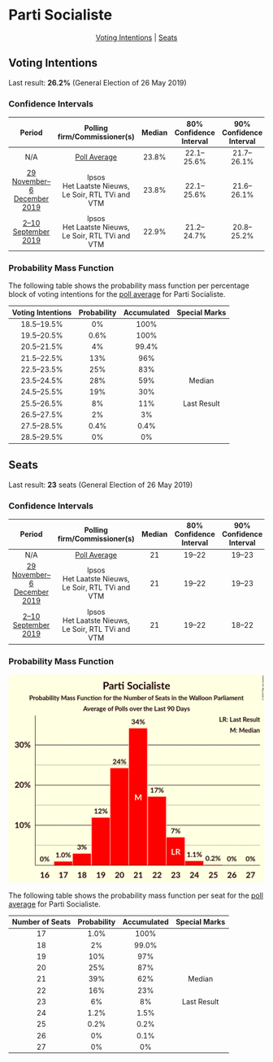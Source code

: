 # Parti Socialiste

<p align="center"><a href="#voting-intentions">Voting Intentions</a> | <a href="#seats">Seats</a></p>

## Voting Intentions

Last result: **26.2%** (General Election of 26 May 2019)

### Confidence Intervals

| Period     | Polling firm/Commissioner(s) | Median | 80% Confidence Interval | 90% Confidence Interval | 95% Confidence Interval | 99% Confidence Interval |
|:----------:|:----------------:|:-----------:|:-----------------------:|:-----------------------:|:-----------------------:|:-----------------------:|
| N/A | [Poll Average](average.html) | 23.8% | 22.1–25.6% | 21.7–26.1% | 21.3–26.6% | 20.5–27.4% |
| [29 November–6 December 2019](2019-12-06-Ipsos.html) | Ipsos <br> Het Laatste Nieuws, Le Soir, RTL TVi and VTM | 23.8% | 22.1–25.6% | 21.6–26.1% | 21.2–26.6% | 20.5–27.5% |
| [2–10 September 2019](2019-09-10-Ipsos.html) | Ipsos <br> Het Laatste Nieuws, Le Soir, RTL TVi and VTM | 22.9% | 21.2–24.7% | 20.8–25.2% | 20.4–25.6% | 19.6–26.5% |

### Probability Mass Function

The following table shows the probability mass function per percentage block of voting intentions for the [poll average](average.html) for Parti Socialiste.

| Voting Intentions | Probability | Accumulated | Special Marks |
|:-----------------:|:-----------:|:-----------:|:-------------:|
| 18.5–19.5% | 0% | 100% |  |
| 19.5–20.5% | 0.6% | 100% |  |
| 20.5–21.5% | 4% | 99.4% |  |
| 21.5–22.5% | 13% | 96% |  |
| 22.5–23.5% | 25% | 83% |  |
| 23.5–24.5% | 28% | 59% | Median |
| 24.5–25.5% | 19% | 30% |  |
| 25.5–26.5% | 8% | 11% | Last Result |
| 26.5–27.5% | 2% | 3% |  |
| 27.5–28.5% | 0.4% | 0.4% |  |
| 28.5–29.5% | 0% | 0% |  |


## Seats

Last result: **23** seats (General Election of 26 May 2019)

### Confidence Intervals

| Period     | Polling firm/Commissioner(s) | Median | 80% Confidence Interval | 90% Confidence Interval | 95% Confidence Interval | 99% Confidence Interval |
|:----------:|:----------------:|:------:|:-----------------------:|:-----------------------:|:-----------------------:|:-----------------------:|
| N/A | [Poll Average](average.html) | 21 | 19–22 | 19–23 | 18–23 | 17–24 |
| [29 November–6 December 2019](2019-12-06-Ipsos.html) | Ipsos <br> Het Laatste Nieuws, Le Soir, RTL TVi and VTM | 21 | 19–22 | 19–23 | 18–23 | 17–24 |
| [2–10 September 2019](2019-09-10-Ipsos.html) | Ipsos <br> Het Laatste Nieuws, Le Soir, RTL TVi and VTM | 21 | 19–22 | 18–22 | 17–23 | 17–24 |

### Probability Mass Function

![Graph with seats probability mass function not yet produced](average-seats-pmf-partisocialiste.png "Seats Probability Mass Function")

The following table shows the probability mass function per seat for the [poll average](average.html) for Parti Socialiste.

| Number of Seats | Probability | Accumulated | Special Marks |
|:---------------:|:-----------:|:-----------:|:-------------:|
| 17 | 1.0% | 100% |  |
| 18 | 2% | 99.0% |  |
| 19 | 10% | 97% |  |
| 20 | 25% | 87% |  |
| 21 | 39% | 62% | Median |
| 22 | 16% | 23% |  |
| 23 | 6% | 8% | Last Result |
| 24 | 1.2% | 1.5% |  |
| 25 | 0.2% | 0.2% |  |
| 26 | 0% | 0.1% |  |
| 27 | 0% | 0% |  |


